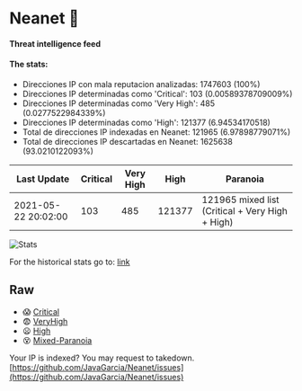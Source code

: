 # Neanet :hocho:
#### Threat intelligence feed
#### The stats:

- Direcciones IP con mala reputacion analizadas: 1747603 (100%)
- Direcciones IP determinadas como 'Critical':  103 (0.00589378709009%)
- Direcciones IP determinadas como 'Very High':  485 (0.0277522984339%)
- Direcciones IP determinadas como 'High':  121377 (6.94534170518)
- Total de direcciones IP indexadas en Neanet:  121965 (6.97898779071%)
- Total de direcciones IP descartadas en Neanet:  1625638 (93.0210122093%)

| Last Update | Critical | Very High | High | Paranoia |
| --- | --- | --- | --- | --- |
| 2021-05-22 20:02:00 | 103 | 485 | 121377 | 121965 mixed list (Critical + Very High + High)|

![Stats](https://docs.google.com/spreadsheets/d/e/2PACX-1vSnaNMIXVabIpDJjufMlzH7poXnshF3mgd8Is1g9ytUEzVsP5my4Trn8f-xkoLLQ38xpL3HtmUexLo6/pubchart?oid=501124687&format=image)

For the historical stats go to: [link](/stats.csv)
## Raw
- :scream: [Critical](https://raw.githubusercontent.com/JavaGarcia/Neanet/master/blacklists/neanet_critical.txt)
- :fearful: [VeryHigh](https://raw.githubusercontent.com/JavaGarcia/Neanet/master/blacklists/neanet_veryHigh.txtt)
- :frowning: [High](https://raw.githubusercontent.com/JavaGarcia/Neanet/master/blacklists/neanet_high.txt)
- :dizzy_face: [Mixed-Paranoia](https://raw.githubusercontent.com/JavaGarcia/Neanet/master/blacklists/neanet_all.txt)


Your IP is indexed? You may request to takedown. [https://github.com/JavaGarcia/Neanet/issues](https://github.com/JavaGarcia/Neanet/issues)























































































































































































































































































































































































































































































































































































































































































































































































































































































































































































































































































































































































































































































































































































































































































































































































































































































































































































































































































































































































































































































































































































































































































































































































































































































































































































































































































































































































































































































































































































































































































































































































































































































































































































































































































































































































































































































































































































































































































































































































































































































































































































































































































































































































































































































































































































































































































































































































































































































































































































































































































































































































































































































































































































































































































































































































































































































































































































































































































































































































































































































































































































































































































































































































































































































































































































































































































































































